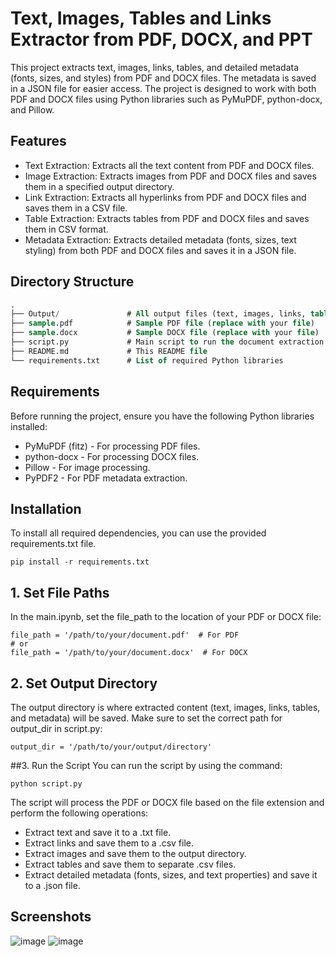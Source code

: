 # Text, Images, Tables and Links Extractor from PDF, DOCX, and PPT
This project extracts text, images, links, tables, and detailed metadata (fonts, sizes, and styles) from PDF and DOCX files. The metadata is saved in a JSON file for easier access. The project is designed to work with both PDF and DOCX files using Python libraries such as PyMuPDF, python-docx, and Pillow.
## Features
- Text Extraction: Extracts all the text content from PDF and DOCX files.
- Image Extraction: Extracts images from PDF and DOCX files and saves them in a specified output directory.
- Link Extraction: Extracts all hyperlinks from PDF and DOCX files and saves them in a CSV file.
- Table Extraction: Extracts tables from PDF and DOCX files and saves them in CSV format.
- Metadata Extraction: Extracts detailed metadata (fonts, sizes, text styling) from both PDF and DOCX files and saves it in a JSON file.

## Directory Structure
``` sql
.
├── Output/               # All output files (text, images, links, tables, metadata) are saved here
├── sample.pdf            # Sample PDF file (replace with your file)
├── sample.docx           # Sample DOCX file (replace with your file)
├── script.py             # Main script to run the document extraction
├── README.md             # This README file
└── requirements.txt      # List of required Python libraries
```
## Requirements
Before running the project, ensure you have the following Python libraries installed:

- PyMuPDF (fitz) - For processing PDF files.
- python-docx - For processing DOCX files.
- Pillow - For image processing.
- PyPDF2 - For PDF metadata extraction.

## Installation
To install all required dependencies, you can use the provided requirements.txt file.

``` code
pip install -r requirements.txt
```
## 1. Set File Paths
In the main.ipynb, set the file_path to the location of your PDF or DOCX file:
```code
file_path = '/path/to/your/document.pdf'  # For PDF
# or
file_path = '/path/to/your/document.docx'  # For DOCX
```
## 2. Set Output Directory
The output directory is where extracted content (text, images, links, tables, and metadata) will be saved. Make sure to set the correct path for output_dir in script.py:
```code
output_dir = '/path/to/your/output/directory'
```
##3. Run the Script
You can run the script by using the command:

```code
python script.py
```
The script will process the PDF or DOCX file based on the file extension and perform the following operations:

- Extract text and save it to a .txt file.
- Extract links and save them to a .csv file.
- Extract images and save them to the output directory.
- Extract tables and save them to separate .csv files.
- Extract detailed metadata (fonts, sizes, and text properties) and save it to a .json file.

## Screenshots 
![image](https://github.com/user-attachments/assets/4d45fe9d-1042-47cd-b0d0-2b0ccd89e007)
![image](https://github.com/user-attachments/assets/25093c4d-f376-4daf-86fc-d0a3d260c2b5)

